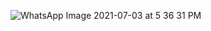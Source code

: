 ![WhatsApp Image 2021-07-03 at 5 36 31 PM](https://user-images.githubusercontent.com/75261680/124353647-6026fa80-dc25-11eb-9579-c3f5de018240.jpeg)
